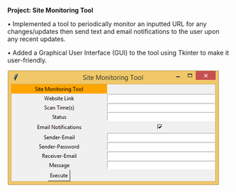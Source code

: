<b> Project: Site Monitoring Tool </b>

<p>•	Implemented a tool to periodically monitor an inputted URL for any changes/updates then send text and email notifications to the user upon any recent updates.</p>
<p>•	Added a Graphical User Interface (GUI) to the tool using Tkinter to make it user-friendly.</p>


![](images/Picture1.PNG)
